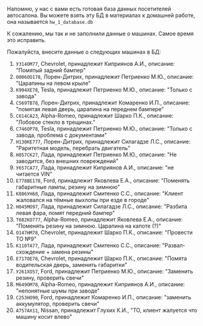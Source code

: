 Напомню, у нас с вами есть готовая база данных посетителей автосалона. Вы можете взять эту БД в материалах к домашней
работе, она называется `hw_1_database.db`

К сожалению, мы так и не заполнили данные о машинах. Самое время это исправить.

Пожалуйста, внесите данные о следующих машинах в БД:

1. `У314ОМ77`, Chevrolet, принадлежит Киприянов А.И., описание: "Помятый задний бампер"
2. `О006ОО178`, Лорен-Дитрих, принадлежит Петриенко М.Ю., описание: "Царапины на левом крыле"
3. `К994ХЕ78`, Tesla, принадлежит Петриенко М.Ю., описание: "Только с завода"
4. `С569ТВ78`, Лорен-Дитрих, принадлежит Комаренко И.П., описание: "помятая левая дверь, царапина на переднем бампере"
5. `С614СА23`, Alpha-Romeo, принадлежит Шарко П.К., описание: "Лобовое стекло в трещинах."
6. `С746ОР78`, Tesla, принадлежит Петриенко М.Ю., описание: "Только с завода, проблема с документами"
7. `Н130КЕ777`, Лорен-Дитрих, принадлежит Силагадзе Л.С., описание: "Раритетная модель, перебрать двигатель"
8. `Н857СК27`, Лада, принадлежит Петриенко М.Ю., описание: "Не заводится, без внешних повреждений"
9. `У657СА77`, Лада, принадлежит Киприянов А.И., описание: "не читается VIN"
10. `Е778ВЕ178`, Ford, принадлежит Яковлева Е.А., описание: "Поменять габаритные лампы, резину на зимнюю"
11. `К886УН68`, Лада, принадлежит Смитенко С.С., описание: "Клиент жаловался на тёмные выхлопы при езде в городе"
12. `Н045МО97`, Лада, принадлежит Силагадзе Л.С., описание: "Разбита левая фара, помят передний бампер"
13. `Т682КО777`, Alpha-Romeo, принадлежит Яковлева Е.А., описание: "Поменять резину на зимнюю. Царапина на капоте (?)"
14. `О147НМ78`, Chevrolet, принадлежит Шарко П.К., описание: "Провести ТО №9"
15. `К110ТА77`, Лада, принадлежит Смитенко С.С., описание: "Развал-схождение + замена резины"
16. `Е717ОЕ78`, Chevrolet, принадлежит Шарко П.К., описание: "Помята водительская дверь, заменить габаритки"
17. `У261ХО57`, Ford, принадлежит Петриенко М.Ю., описание: "Заменить резину, проверить свечи"
18. `М649ОМ78`, Alpha-Romeo, принадлежит Киприянов А.И., описание: "непонятные шумы при заводе"
19. `С253НО90`, Ford, принадлежит Комаренко И.П., описание: "заменить аккумулятор, проверить свечи"
20. `А757АХ11`, Nissan, принадлежит Глухих К.И., "ТО, клиент жалуется что машину косит влево"